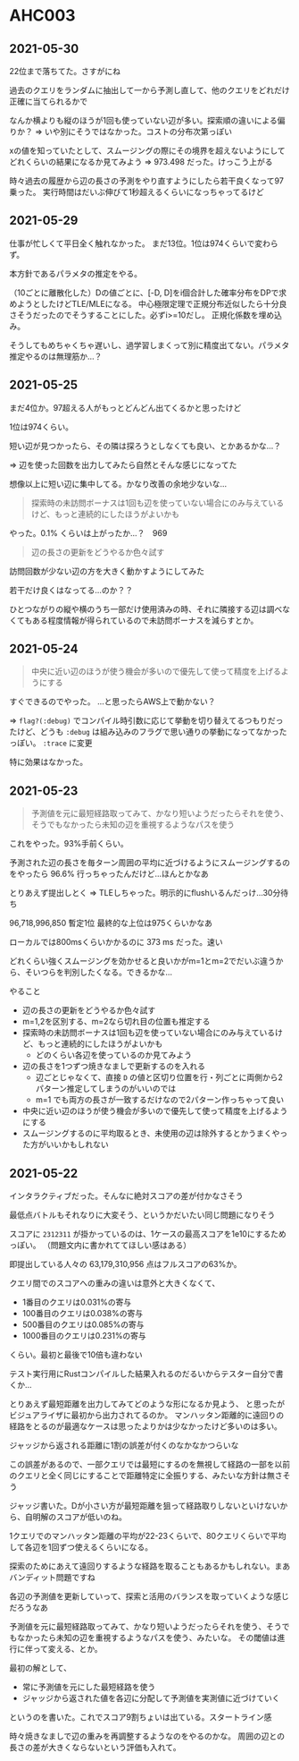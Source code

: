 # AHC003

## 2021-05-30

22位まで落ちてた。さすがにね

過去のクエリをランダムに抽出して一から予測し直して、他のクエリをどれだけ正確に当てられるかで

なんか横よりも縦のほうが1回も使っていない辺が多い。探索順の違いによる偏りか？
=> いや別にそうではなかった。コストの分布次第っぽい

xの値を知っていたとして、スムージングの際にその境界を超えないようにしてどれくらいの結果になるか見てみよう
=> 973.498 だった。けっこう上がる

時々過去の履歴から辺の長さの予測をやり直すようにしたら若干良くなって97乗った。
実行時間はだいぶ伸びて1秒超えるくらいになっちゃってるけど



## 2021-05-29

仕事が忙しくて平日全く触れなかった。
まだ13位。1位は974くらいで変わらず。

本方針であるパラメタの推定をやる。

（10ごとに離散化した）Dの値ごとに、[-D, D]をi個合計した確率分布をDPで求めようとしたけどTLE/MLEになる。
中心極限定理で正規分布近似したら十分良さそうだったのでそうすることにした。必ずi>=10だし。
正規化係数を埋め込み。

そうしてもめちゃくちゃ遅いし、過学習しまくって別に精度出てない。パラメタ推定やるのは無理筋か…？



## 2021-05-25

まだ4位か。97超える人がもっとどんどん出てくるかと思ったけど

1位は974くらい。

短い辺が見つかったら、その隣は探ろうとしなくても良い、とかあるかな…？

=> 辺を使った回数を出力してみたら自然とそんな感じになってた

想像以上に短い辺に集中してる。かなり改善の余地少ないな…

> 探索時の未訪問ボーナスは1回も辺を使っていない場合にのみ与えているけど、もっと連続的にしたほうがよいかも

やった。0.1% くらいは上がったか…？　969

> 辺の長さの更新をどうやるか色々試す

訪問回数が少ない辺の方を大きく動かすようにしてみた

若干だけ良くはなってる…のか？？

ひとつながりの縦や横のうち一部だけ使用済みの時、それに隣接する辺は調べなくてもある程度情報が得られているので未訪問ボーナスを減らすとか。


## 2021-05-24

> 中央に近い辺のほうが使う機会が多いので優先して使って精度を上げるようにする

すぐできるのでやった。
…と思ったらAWS上で動かない？

=> `flag?(:debug)` でコンパイル時引数に応じて挙動を切り替えてるつもりだったけど、どうも `:debug` は組み込みのフラグで思い通りの挙動になってなかったっぽい。
`:trace` に変更

特に効果はなかった。


## 2021-05-23

> 予測値を元に最短経路取ってみて、かなり短いようだったらそれを使う、そうでもなかったら未知の辺を重視するようなパスを使う

これをやった。93%手前くらい。


予測された辺の長さを毎ターン周囲の平均に近づけるようにスムージングするのをやったら 96.6% 行っちゃったんだけど…ほんとかなあ

とりあえず提出しとく
=> TLEしちゃった。明示的にflushいるんだっけ…30分待ち

96,718,996,850 暫定1位 最終的な上位は975くらいかなあ

ローカルでは800msくらいかかるのに 373 ms だった。速い

どれくらい強くスムージングを効かせると良いかがm=1とm=2でだいぶ違うから、そいつらを判別したくなる。できるかな…

やること

* 辺の長さの更新をどうやるか色々試す
* m=1,2を区別する、m=2なら切れ目の位置も推定する
* 探索時の未訪問ボーナスは1回も辺を使っていない場合にのみ与えているけど、もっと連続的にしたほうがよいかも
  * どのくらい各辺を使っているのか見てみよう
* 辺の長さを1つずつ焼きなましで更新するのを入れる
  * 辺ごとじゃなくて、直接 `D` の値と区切り位置を行・列ごとに両側から2パターン推定してしまうのがいいのでは
  * m=1 でも両方の長さが一致するだけなので2パターン作っちゃって良い
* 中央に近い辺のほうが使う機会が多いので優先して使って精度を上げるようにする
* スムージングするのに平均取るとき、未使用の辺は除外するとかうまくやった方がいいかもしれない


## 2021-05-22

インタラクティブだった。そんなに絶対スコアの差が付かなさそう

最低点バトルもそれなりに大変そう、というかだいたい同じ問題になりそう

スコアに `2312311` が掛かっているのは、1ケースの最高スコアを1e10にするためっぽい。
（問題文内に書かれててほしい感はある）

即提出している人々の 63,179,310,956 点はフルスコアの63%か。

クエリ間でのスコアへの重みの違いは意外と大きくなくて、

* 1番目のクエリは0.031%の寄与
* 100番目のクエリは0.038%の寄与
* 500番目のクエリは0.085%の寄与
* 1000番目のクエリは0.231%の寄与

くらい。最初と最後で10倍も違わない

テスト実行用にRustコンパイルした結果入れるのだるいからテスター自分で書くか…

とりあえず最短距離を出力してみてどのような形になるか見よう、
と思ったがビジュアライザに最初から出力されてるのか。
マンハッタン距離的に遠回りの経路をとるのが最適なケースは思ったよりかは少なかったけど多いのは多い。

ジャッジから返される距離に1割の誤差が付くのなかなかつらいな

この誤差があるので、一部クエリでは最短にするのを無視して経路の一部を以前のクエリと全く同じにすることで距離特定に全振りする、みたいな方針は無さそう

ジャッジ書いた。Dが小さい方が最短距離を狙って経路取りしないといけないから、自明解のスコアが低いのね。

1クエリでのマンハッタン距離の平均が22-23くらいで、80クエリくらいで平均して各辺を1回ずつ使えるくらいになる。

探索のためにあえて遠回りするような経路を取ることもあるかもしれない。まあバンディット問題ですね

各辺の予測値を更新していって、探索と活用のバランスを取っていくような感じだろうなあ

予測値を元に最短経路取ってみて、かなり短いようだったらそれを使う、そうでもなかったら未知の辺を重視するようなパスを使う、みたいな。
その閾値は進行に伴って変える、とか。

最初の解として、

* 常に予測値を元にした最短経路を使う
* ジャッジから返された値を各辺に分配して予測値を実測値に近づけていく

というのを書いた。これでスコア9割ちょいは出ている。スタートライン感

時々焼きなましで辺の重みを再調整するようなのをやるのかな。
周囲の辺との長さの差が大きくならないという評価も入れて。


